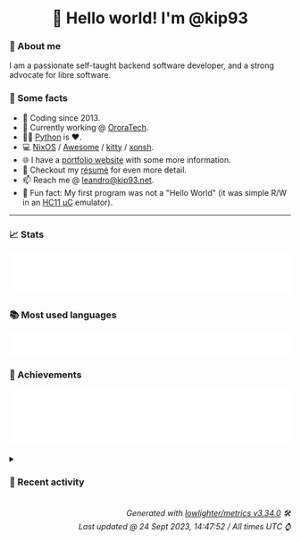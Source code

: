 <!-- README template, populated using this action:
     https://github.com/kip93/kip93/blob/main/.github/workflows/readme.yml. -->

<h1 align="center">👋 Hello world! I'm @kip93</h1> <!-- LOGIN => username -->

### 👤 About me

I am a passionate self-taught backend software developer, and a strong advocate for libre software.


### 💬 Some facts

* 📅 Coding since 2013.
* 💼 Currently working @ [OroraTech](https://ororatech.com/).
* 👨‍💻 [Python](https://github.com/search?q=user%3Akip93&l=python) is ❤️. <!-- LOGIN => username -->
* 💻 [NixOS](https://github.com/NixOS/) /
     [Awesome](https://github.com/awesomeWM/) /
     [kitty](https://github.com/kovidgoyal/kitty/) /
     [xonsh](https://github.com/xonsh/).
* 🌐 I have a [portfolio website](https://kip93.net/) with some more information.
* 📝 Checkout my [résumé](https://kip93.net/resume/) for even more detail.
* 📫 Reach me @ [leandro@kip93.net](mailto:leandro@kip93.net).
* 🎲 Fun fact: My first program was not a "Hello World" (it was simple R/W in an [HC11 µC](https://en.wikipedia.org/wiki/68HC11) emulator).


-----------------------------------------------------------------------------------------------------------------------


### 📈 Stats

![](./stats.svg)


### 📚 Most used languages <!-- by percentage, in decreasing order -->

![](./languages.svg)


### 🏅 Achievements

![](./achievements.svg)


<details> <!-- Last activity -->
<!-- Almost verbatim copy of https://github.com/lowlighter/metrics/blob/latest/source/templates/markdown/partials/activity.ejs, but restructured to be foldable. -->
<summary><h3>📰 Recent activity</h3></summary>

* ➡️ Pushed 6 commits in [kip93/nixplusplus](https://github.com/kip93/nixplusplus) on branch `main`
  * [#d180c6f](https://github.com/kip93/nixplusplus/commit/d180c6f) Filter &#34;default&#34; packages for hydra
  * [#872d54f](https://github.com/kip93/nixplusplus/commit/872d54f) Also set build system
  * [#96b1287](https://github.com/kip93/nixplusplus/commit/96b1287) Fix test
  * [#7c786b4](https://github.com/kip93/nixplusplus/commit/7c786b4) Properly remove armv6l-linux build systems
  * [#46a2f56](https://github.com/kip93/nixplusplus/commit/46a2f56) Add description
  * [#c717d37](https://github.com/kip93/nixplusplus/commit/c717d37) Add some flakehub inputs
  * *On 24 Sept 2023, 14:01:51*
* #️⃣ Opened [#12 Handle home-manager versions like nixpkgs?](https://github.com/DeterminateSystems/flakehub-mirror/issues/12) in [DeterminateSystems/flakehub-mirror](https://github.com/DeterminateSystems/flakehub-mirror)
  * *On 24 Sept 2023, 12:55:23*
* ➡️ Pushed 1 commit in [kip93/nixplusplus](https://github.com/kip93/nixplusplus) on branch `main`
  * [#4b549bd](https://github.com/kip93/nixplusplus/commit/4b549bd) Fix inherited schemas
  * *On 24 Sept 2023, 11:57:51*
* ➡️ Pushed 1 commit in [kip93/nixplusplus](https://github.com/kip93/nixplusplus) on branch `main`
  * [#5b35d15](https://github.com/kip93/nixplusplus/commit/5b35d15) Revert &#34;Filter flake registry to only contain real flakes&#34;

This reverts commit 4543e15bf09ec9365327ee0d32a55478cf66590e.
  * *On 24 Sept 2023, 11:55:24*
</details>


<h6 align="right"><em>
    Generated with <a href="https://github.com/lowlighter/metrics/tree/latest/">lowlighter/metrics v3.34.0</a> 🛠️<br> <!-- VERSION => MAJOR.minor.patch -->
    Last updated @ 24 Sept 2023, 14:47:52 / All times UTC ⌚ <!-- meta.generated => DD/MM/YYYY, hh:mm -->
</em></h6>
